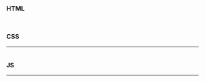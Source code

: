 ### HTML

```html



```

### CSS

----------------

```css


```


### JS
----------------


```javascript 



```
